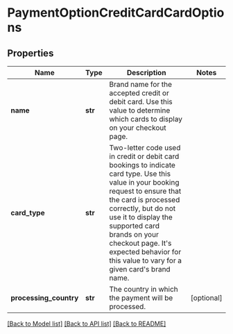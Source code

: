 # PaymentOptionCreditCardCardOptions

## Properties
Name | Type | Description | Notes
------------ | ------------- | ------------- | -------------
**name** | **str** | Brand name for the accepted credit or debit card. Use this value to determine which cards to display on your checkout page. | 
**card_type** | **str** | Two-letter code used in credit or debit card bookings to indicate card type. Use this value in your booking request to ensure that the card is processed correctly, but do not use it to display the supported card brands on your checkout page. It&#39;s expected behavior for this value to vary for a given card&#39;s brand name. | 
**processing_country** | **str** | The country in which the payment will be processed. | [optional] 

[[Back to Model list]](../README.md#documentation-for-models) [[Back to API list]](../README.md#documentation-for-api-endpoints) [[Back to README]](../README.md)


